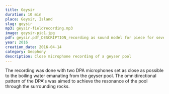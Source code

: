 ```yaml
---
title: Geysir
duration: 10 min
place: Geysir, Island
slug: geysir
mp3: geysir-fieldrecording.mp3
image: geysir-pic1.jpg
pdf: geysir.pdf_DESCRIPTION_recording as sound model for piece for seven pianists $geysir-pitch-class-predominance-analysis.pdf_DESCRIPTION_Geysir's pitch-class predominance analysis
year: 2016
creation_date: 2016-04-14
category: Geophony
description: Close microphone recording of a geyser pool
---
```


The recording was done with two DPA microphones set as close as possible to the boiling water emanating from the geyser pool. The omnidirectional pattern of the DPA's was aimed to achieve the resonance of the pool through the surrounding rocks.
